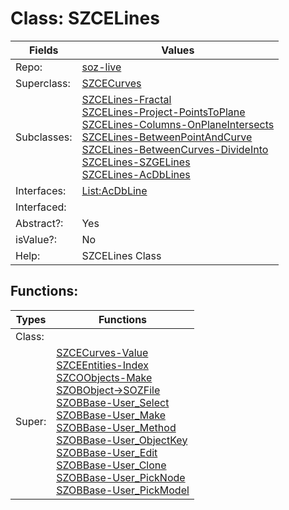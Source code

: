 
# Class:	SZCELines

| Fields | Values |
| --------- | --------- |
| Repo: | [soz-live](/repos/soz-live.html) |
| Superclass: | [SZCECurves](SZCECurves.html) |
| Subclasses: | [SZCELines-Fractal](SZCELines-Fractal.html) <br> [SZCELines-Project-PointsToPlane](SZCELines-Project-PointsToPlane.html) <br> [SZCELines-Columns-OnPlaneIntersects](SZCELines-Columns-OnPlaneIntersects.html) <br> [SZCELines-BetweenPointAndCurve](SZCELines-BetweenPointAndCurve.html) <br> [SZCELines-BetweenCurves-DivideInto](SZCELines-BetweenCurves-DivideInto.html) <br> [SZCELines-SZGELines](SZCELines-SZGELines.html) <br> [SZCELines-AcDbLines](SZCELines-AcDbLines.html) |
| Interfaces: | [List:AcDbLine](List:AcDbLine.html) |
| Interfaced: |  |
| Abstract?: | Yes |
| isValue?: | No |
| Help: | SZCELines Class |


## Functions:

| Types | Functions |
| --------- | --------- |
| Class: |  |
| Super: | [SZCECurves-Value](SZCECurves.html) <br> [SZCEEntities-Index](SZCEEntities.html) <br> [SZCOObjects-Make](SZCOObjects.html) <br> [SZOBObject->SOZFile](SZOBObject.html) <br> [SZOBBase-User_Select](SZOBBase.html) <br> [SZOBBase-User_Make](SZOBBase.html) <br> [SZOBBase-User_Method](SZOBBase.html) <br> [SZOBBase-User_ObjectKey](SZOBBase.html) <br> [SZOBBase-User_Edit](SZOBBase.html) <br> [SZOBBase-User_Clone](SZOBBase.html) <br> [SZOBBase-User_PickNode](SZOBBase.html) <br> [SZOBBase-User_PickModel](SZOBBase.html) |


